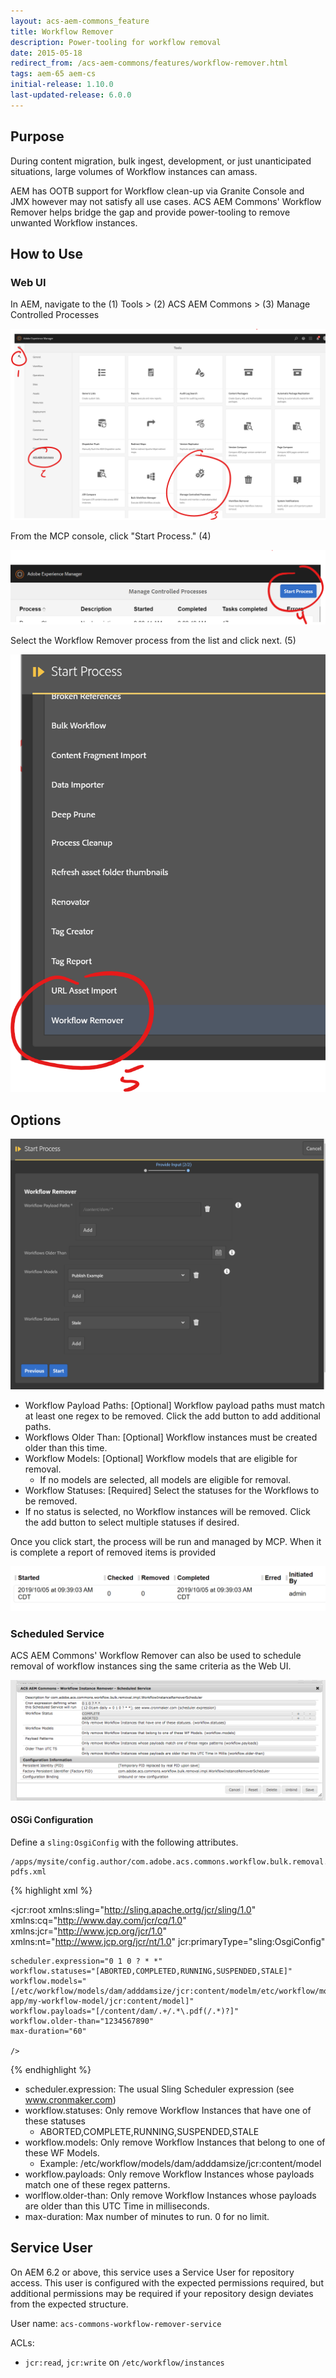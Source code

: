 ```yaml
---
layout: acs-aem-commons_feature
title: Workflow Remover
description: Power-tooling for workflow removal
date: 2015-05-18
redirect_from: /acs-aem-commons/features/workflow-remover.html 
tags: aem-65 aem-cs
initial-release: 1.10.0
last-updated-release: 6.0.0
---
```


## Purpose

During content migration, bulk ingest, development, or just unanticipated situations, large volumes of Workflow instances can amass.

AEM has OOTB support for Workflow clean-up via Granite Console and JMX however may not satisfy all use cases. ACS AEM Commons' Workflow Remover helps bridge the gap and provide power-tooling to remove unwanted Workflow instances.

## How to Use

### Web UI

In AEM, navigate to the (1) Tools > (2) ACS AEM Commons > (3) Manage Controlled Processes

![Launching Workflow Remover](images/start_1.png)

From the MCP console, click "Start Process." (4)

![Launching Workflow Remover](images/start_2.png)

Select the Workflow Remover process from the list and click next. (5)

![Launching Workflow Remover](images/start_3.png)

## Options

![Workflow Remover options](images/options.png)

* Workflow Payload Paths: [Optional] Workflow payload paths must match at least one regex to be removed.  Click the add button to add additional paths.
* Workflows Older Than: [Optional] Workflow instances must be created older than this time.
* Workflow Models: [Optional] Workflow models that are eligible for removal.
  * If no models are selected, all models are eligible for removal.
* Workflow Statuses: [Required] Select the statuses for the Workflows to be removed.
 * If no status is selected, no Workflow instances will be removed.   Click the add button to select multiple statuses if desired.

Once you click start, the process will be run and managed by MCP.  When it is complete a report of removed items is provided

![Workflow Remover - Status](images/report_header.png)


### Scheduled Service

ACS AEM Commons' Workflow Remover can also be used to schedule removal of workflow instances sing the same criteria as the Web UI.

![Workflow Remover - Scheduler](images/scheduler-osgi-config.png)


#### OSGi Configuration

Define a `sling:OsgiConfig` with the following attributes.

    /apps/mysite/config.author/com.adobe.acs.commons.workflow.bulk.removal.impl.WorkflowInstanceRemoverScheduler-pdfs.xml

{% highlight xml %}
<?xml version="1.0" encoding="UTF-8"?>
<jcr:root xmlns:sling="http://sling.apache.ortg/jcr/sling/1.0" xmlns:cq="http://www.day.com/jcr/cq/1.0" xmlns:jcr="http://www.jcp.org/jcr/1.0" xmlns:nt="http://www.jcp.org/jcr/nt/1.0"
    jcr:primaryType="sling:OsgiConfig"

    scheduler.expression="0 1 0 ? * *"
    workflow.statuses="[ABORTED,COMPLETED,RUNNING,SUSPENDED,STALE]"
    workflow.models="[/etc/workflow/models/dam/adddamsize/jcr:content/modelm/etc/workflow/models/my-app/my-workflow-model/jcr:content/model]"
    workflow.payloads="[/content/dam/.+/.*\.pdf(/.*)?]"
    workflow.older-than="1234567890"
    max-duration="60"

    />
{% endhighlight %}

* scheduler.expression: The usual Sling Scheduler expression (see www.cronmaker.com)
* workflow.statuses: Only remove Workflow Instances that have one of these statuses
    * ABORTED,COMPLETE,RUNNING,SUSPENDED,STALE
* workflow.models: Only remove Workflow Instances that belong to one of these WF Models.
    * Example: /etc/workflow/models/dam/adddamsize/jcr:content/model
* workflow.payloads: Only remove Workflow Instances whose payloads match one of these regex patterns.
* worlflow.older-than: Only remove Workflow Instances whose payloads are older than this UTC Time in milliseconds.
* max-duration: Max number of minutes to run. 0 for no limit.


## Service User

On AEM 6.2 or above, this service uses a Service User for repository access. This user is configured with
the expected permissions required, but additional permissions may be required if your repository design
deviates from the expected structure.

User name: `acs-commons-workflow-remover-service`

ACLs:

* `jcr:read`, `jcr:write` on `/etc/workflow/instances`
